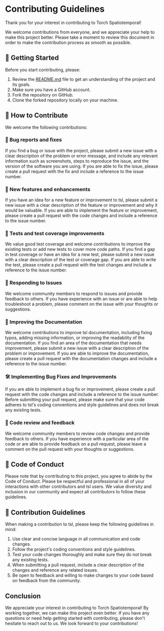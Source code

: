 # Contributing Guidelines

Thank you for your interest in contributing to Torch Spatiotemporal!

We welcome contributions from everyone, and we appreciate your help to make this project better. Please take a moment to review this document in order to make the contribution process as smooth as possible.

## 🚀 Getting Started

Before you start contributing, please:

1. Review the [README.md](https://github.com/TorchSpatiotemporal/tsl/blob/main/README.md) file to get an understanding of the project and its goals.
2. Make sure you have a GitHub account.
3. Fork the repository on GitHub.
4. Clone the forked repository locally on your machine.

## 🤝 How to Contribute
We welcome the following contributions:

### 🐛 Bug reports and fixes
If you find a bug or issue with the project, please submit a new issue with a clear description of the problem or error message, and include any relevant information such as screenshots, steps to reproduce the issue, and the version of the software you are using. If you are able to fix the issue, please create a pull request with the fix and include a reference to the issue number.

### 🚀 New features and enhancements
If you have an idea for a new feature or improvement to tsl, please submit a new issue with a clear description of the feature or improvement and why it would be valuable. If you are able to implement the feature or improvement, please create a pull request with the code changes and include a reference to the issue number.

### 🧪 Tests and test coverage improvements
We value good test coverage and welcome contributions to improve the existing tests or add new tests to cover more code paths. If you find a gap in test coverage or have an idea for a new test, please submit a new issue with a clear description of the test or coverage gap. If you are able to write the test, please create a pull request with the test changes and include a reference to the issue number.

### 🤝 Responding to Issues
We welcome community members to respond to issues and provide feedback to others. If you have experience with an issue or are able to help troubleshoot a problem, please comment on the issue with your thoughts or suggestions.

### 📝 Improving the Documentation
We welcome contributions to improve tsl documentation, including fixing typos, adding missing information, or improving the readability of the documentation. If you find an area of the documentation that needs improvement, please submit a new issue with a clear description of the problem or improvement. If you are able to improve the documentation, please create a pull request with the documentation changes and include a reference to the issue number.

### 🛠 Implementing Bug Fixes and Improvements
If you are able to implement a bug fix or improvement, please create a pull request with the code changes and include a reference to the issue number. Before submitting your pull request, please make sure that your code adheres to tsl's coding conventions and style guidelines and does not break any existing tests.

### 🤔 Code review and feedback
We welcome community members to review code changes and provide feedback to others. If you have experience with a particular area of the code or are able to provide feedback on a pull request, please leave a comment on the pull request with your thoughts or suggestions.

## 📜 Code of Conduct
Please note that by contributing to this project, you agree to abide by the Code of Conduct. Please be respectful and professional in all of your interactions with other contributors and tsl users. We value diversity and inclusion in our community and expect all contributors to follow these guidelines.

## 📝 Contribution Guidelines
When making a contribution to tsl, please keep the following guidelines in mind:

1. Use clear and concise language in all communication and code changes.
2. Follow the project's coding conventions and style guidelines.
3. Test your code changes thoroughly and make sure they do not break any existing tests.
4. When submitting a pull request, include a clear description of the changes and reference any related issues.
5. Be open to feedback and willing to make changes to your code based on feedback from the community.

## Conclusion
We appreciate your interest in contributing to Torch Spatiotemporal! By working together, we can make this project even better. If you have any questions or need help getting started with contributing, please don't hesitate to reach out to us. We look forward to your contributions!
